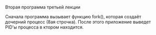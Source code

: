 Вторая программа третьей лекции

Сначала программа вызывает функцию fork(), которая создаёт дочерний процесс (8ая строчка). После этого приложение выведет PID'ы процесса в ктором находится.

